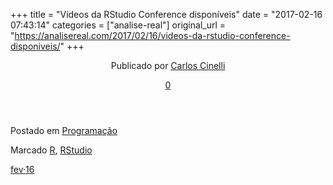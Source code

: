 +++
title = "Vídeos da RStudio Conference disponíveis"
date = "2017-02-16 07:43:14"
categories = ["analise-real"]
original_url = "https://analisereal.com/2017/02/16/videos-da-rstudio-conference-disponiveis/"
+++

<article id="post-3773" class="post-3773 post type-post status-publish format-standard hentry category-programacao tag-r tag-rstudio">
<header class="entry-header">
<p class="entry-meta">
<span class="byline">Publicado por <span
class="author vcard"><a class="url fn n" href="https://analisereal.com/author/carloscinelli/">Carlos
Cinelli</a></span></span>
</p>
<p class="comments-link">
<a href="https://analisereal.com/2017/02/16/videos-da-rstudio-conference-disponiveis/#respond"><span
class="no-reply">0</span></a>
</p>
</header>
<footer class="entry-meta">
<p class="cat-links taxonomy-links">
Postado em
<a href="https://analisereal.com/category/programacao/">Programação</a>
</p>
<p class="tag-links taxonomy-links">
Marcado <a href="https://analisereal.com/tag/r/">R</a>,
<a href="https://analisereal.com/tag/rstudio/">RStudio</a>
</p>
<p class="date-link">
<a href="https://analisereal.com/2017/02/16/videos-da-rstudio-conference-disponiveis/" class="permalink"><span
class="month upper">fev</span><span class="sep">·</span><span
class="day lower">16</span></a>
</p>
</footer>
</article>

